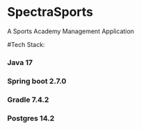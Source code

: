 # SpectraSports
A Sports Academy Management Application

#Tech Stack: 
###  Java 17
### Spring boot 2.7.0
### Gradle 7.4.2
### Postgres 14.2